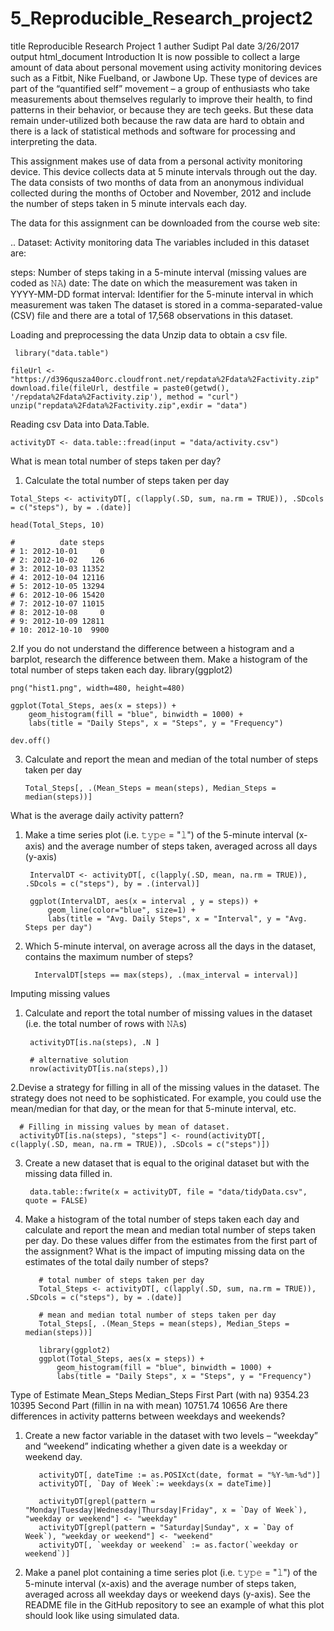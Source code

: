 # 5_Reproducible_Research_project2

title	Reproducible Research Project 1
 auther Sudipt Pal
date 3/26/2017
output html_document
Introduction
It is now possible to collect a large amount of data about personal movement using activity monitoring devices such as a Fitbit, Nike Fuelband, or Jawbone Up. These type of devices are part of the “quantified self” movement – a group of enthusiasts who take measurements about themselves regularly to improve their health, to find patterns in their behavior, or because they are tech geeks. But these data remain under-utilized both because the raw data are hard to obtain and there is a lack of statistical methods and software for processing and interpreting the data.

This assignment makes use of data from a personal activity monitoring device. This device collects data at 5 minute intervals through out the day. The data consists of two months of data from an anonymous individual collected during the months of October and November, 2012 and include the number of steps taken in 5 minute intervals each day.

The data for this assignment can be downloaded from the course web site:

.. Dataset: Activity monitoring data
The variables included in this dataset are:

steps: Number of steps taking in a 5-minute interval (missing values are coded as 𝙽𝙰)
date: The date on which the measurement was taken in YYYY-MM-DD format
interval: Identifier for the 5-minute interval in which measurement was taken
The dataset is stored in a comma-separated-value (CSV) file and there are a total of 17,568 observations in this dataset.

Loading and preprocessing the data
Unzip data to obtain a csv file.

     library("data.table")

    fileUrl <- "https://d396qusza40orc.cloudfront.net/repdata%2Fdata%2Factivity.zip"
    download.file(fileUrl, destfile = paste0(getwd(), '/repdata%2Fdata%2Factivity.zip'), method = "curl")
    unzip("repdata%2Fdata%2Factivity.zip",exdir = "data")
 Reading csv Data into Data.Table.
 
    activityDT <- data.table::fread(input = "data/activity.csv")
 What is mean total number of steps taken per day?
  1. Calculate the total number of steps taken per day
  
    Total_Steps <- activityDT[, c(lapply(.SD, sum, na.rm = TRUE)), .SDcols = c("steps"), by = .(date)] 

    head(Total_Steps, 10)

    #          date steps
    # 1: 2012-10-01     0
    # 2: 2012-10-02   126
    # 3: 2012-10-03 11352
    # 4: 2012-10-04 12116
    # 5: 2012-10-05 13294
    # 6: 2012-10-06 15420
    # 7: 2012-10-07 11015
    # 8: 2012-10-08     0
    # 9: 2012-10-09 12811
    # 10: 2012-10-10  9900
 2.If you do not understand the difference between a histogram and a barplot, research the difference between them. Make a histogram of the total number of steps taken each day.
    library(ggplot2)

    png("hist1.png", width=480, height=480)

    ggplot(Total_Steps, aes(x = steps)) +
        geom_histogram(fill = "blue", binwidth = 1000) +
        labs(title = "Daily Steps", x = "Steps", y = "Frequency")

    dev.off()
3. Calculate and report the mean and median of the total number of steps taken per day

       Total_Steps[, .(Mean_Steps = mean(steps), Median_Steps = median(steps))]
What is the average daily activity pattern?
1. Make a time series plot (i.e. 𝚝𝚢𝚙𝚎 = "𝚕") of the 5-minute interval (x-axis) and the average number of steps taken, averaged across all days (y-axis)

        IntervalDT <- activityDT[, c(lapply(.SD, mean, na.rm = TRUE)), .SDcols = c("steps"), by = .(interval)] 

        ggplot(IntervalDT, aes(x = interval , y = steps)) +
            geom_line(color="blue", size=1) +
            labs(title = "Avg. Daily Steps", x = "Interval", y = "Avg. Steps per day")
2. Which 5-minute interval, on average across all the days in the dataset, contains the maximum number of steps?

         IntervalDT[steps == max(steps), .(max_interval = interval)]
Imputing missing values
1. Calculate and report the total number of missing values in the dataset (i.e. the total number of rows with 𝙽𝙰s)

        activityDT[is.na(steps), .N ]
  
        # alternative solution
        nrow(activityDT[is.na(steps),])
2.Devise a strategy for filling in all of the missing values in the dataset. The strategy does not need to be sophisticated. For example, you could use the mean/median for that day, or the mean for that 5-minute interval, etc.

      # Filling in missing values by mean of dataset. 
      activityDT[is.na(steps), "steps"] <- round(activityDT[, c(lapply(.SD, mean, na.rm = TRUE)), .SDcols = c("steps")])

3. Create a new dataset that is equal to the original dataset but with the missing data filled in.

        data.table::fwrite(x = activityDT, file = "data/tidyData.csv", quote = FALSE)
4. Make a histogram of the total number of steps taken each day and calculate and report the mean and median total number of steps taken per day. Do these values differ from the estimates from the first part of the assignment? What is the impact of imputing missing data on the estimates of the total daily number of steps?

          # total number of steps taken per day
          Total_Steps <- activityDT[, c(lapply(.SD, sum, na.rm = TRUE)), .SDcols = c("steps"), by = .(date)] 

          # mean and median total number of steps taken per day
          Total_Steps[, .(Mean_Steps = mean(steps), Median_Steps = median(steps))]

          library(ggplot2)
          ggplot(Total_Steps, aes(x = steps)) +
              geom_histogram(fill = "blue", binwidth = 1000) +
              labs(title = "Daily Steps", x = "Steps", y = "Frequency")
Type of Estimate	                      Mean_Steps	  Median_Steps
First Part (with na)	                  9354.23	      10395
Second Part (fillin in na with mean)	  10751.74	     10656
Are there differences in activity patterns between weekdays and weekends?
1. Create a new factor variable in the dataset with two levels – “weekday” and “weekend” indicating whether a given date is a weekday or weekend day. 

          activityDT[, dateTime := as.POSIXct(date, format = "%Y-%m-%d")]
          activityDT[, `Day of Week`:= weekdays(x = dateTime)]

          activityDT[grepl(pattern = "Monday|Tuesday|Wednesday|Thursday|Friday", x = `Day of Week`), "weekday or weekend"] <- "weekday"
          activityDT[grepl(pattern = "Saturday|Sunday", x = `Day of Week`), "weekday or weekend"] <- "weekend"
          activityDT[, `weekday or weekend` := as.factor(`weekday or weekend`)]
2. Make a panel plot containing a time series plot (i.e. 𝚝𝚢𝚙𝚎 = "𝚕") of the 5-minute interval (x-axis) and the average number of steps taken, averaged across all weekday days or weekend days (y-axis). See the README file in the GitHub repository to see an example of what this plot should look like using simulated data.
